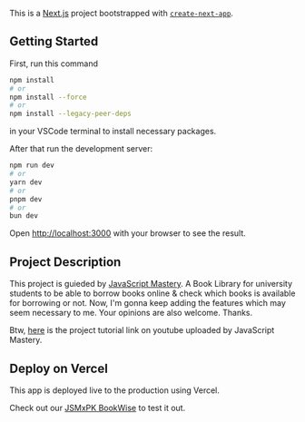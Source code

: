 This is a [Next.js](https://nextjs.org) project bootstrapped with [`create-next-app`](https://nextjs.org/docs/app/api-reference/cli/create-next-app).

## Getting Started

First, run this command
```bash
npm install
# or
npm install --force
# or
npm install --legacy-peer-deps
```
in your VSCode terminal to install necessary packages.

After that run the development server:

```bash
npm run dev
# or
yarn dev
# or
pnpm dev
# or
bun dev
```

Open [http://localhost:3000](http://localhost:3000) with your browser to see the result.

## Project Description

This project is guieded by [JavaScript Mastery](https://www.jsmastery.pro/platform). A Book Library for university students to be able to borrow books online & check which books is available for borrowing or not. Now, I'm gonna keep adding the features which may seem necessary to me. Your opinions are also welcome. Thanks.

Btw, [here](https://www.youtube.com/watch?v=EZajJGOMWas) is the project tutorial link on youtube uploaded by JavaScript Mastery.

## Deploy on Vercel

This app is deployed live to the production using Vercel.

Check out our [JSMxPK BookWise](https://jsmxpk-bookwise.vercel.app) to test it out.

